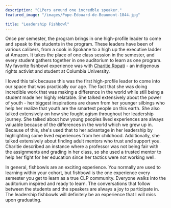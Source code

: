 ```yaml
---
description: "CLPers around one incredble speaker."
featured_image: "/images/Pope-Edouard-de-Beaumont-1844.jpg"

title: "Leadership Fishbowl"
---
```


Once per semester, the program brings in one high-profile leader to come and speak to the students in the program. These leaders have been of various calibers, from a cook in Spokane to a high up the executive ladder at Amazon. It takes the place of one class session in the semester, and every student gathers together in one auditorium to learn as one program. My favorite fishbowl experience was with [Charitie Ropati](https://www.charitieropati.com/) - an indigenous rights activist and student at Columbia University. 

I loved this talk because this was the first high-profile leader to come into our space that was practically our age. The fact that she was doing incredible work that was making a difference in the world while still being a student made her highly relatable. She talked extensively about the power of youth - her biggest inspirations are drawn from her younger silbings who help her realize that youth are the smartest people on this earth. She also talked extensively on how she fought agism throughout her leadership journey. She talked about how young peoples lived experiences are always valuable because of the differences in the world which we grew up in. Because of this, she's used that to her advantage in her leadership by highlighting some lived experiences from her childhood. Additionally, she talked extensively about finding adult mentors who trust and support you. Charitie described an instance where a professor was not being fair with the assignments and grading in her class, so she used a trusted mentor to help her fight for her education since her tactics were not working well. 

In general, fishbowls are an exciting experience. You normally are used to learning within your cohort, but fishbowl is the one experience every semester you get to learn as a true CLP community. Everyone walks into the auditorium inspired and ready to learn. The conversations that follow between the students and the speakers are always a joy to participate in. The leadership fishbowls will definitely be an experience that I will miss upon graduating.